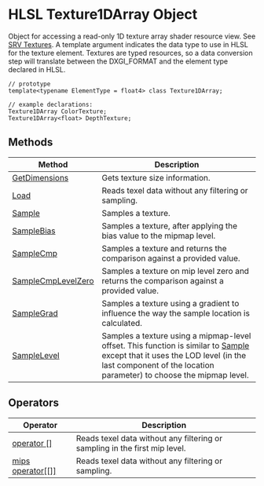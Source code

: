 # HLSL Texture1DArray Object

Object for accessing a read-only 1D texture array shader resource view.  See [SRV Textures](hlsl-resource-objects.md#srv-textures).
A template argument indicates the data type to use in HLSL for the texture element.
Textures are typed resources, so a data conversion step will translate between the DXGI_FORMAT and the element type declared in HLSL.

```HLSL
// prototype
template<typename ElementType = float4> class Texture1DArray;

// example declarations:
Texture1DArray ColorTexture;
Texture1DArray<float> DepthTexture;
```

## Methods

| Method | Description |
| - | - |
| [GetDimensions](#hlsl-method-getDimensions) | Gets texture size information. |
| [Load](#hlsl-method-load.md) | Reads texel data without any filtering or sampling. |
| [Sample](#hlsl-method-sample.md) | Samples a texture. |
| [SampleBias](#hlsl-method-sampleBias.md) | Samples a texture, after applying the bias value to the mipmap level. |
| [SampleCmp](#hlsl-method-sampleCmp-separated.md) | Samples a texture and returns the comparison against a provided value. |
| [SampleCmpLevelZero](#hlsl-method-sampleCmpLevelZero.md) | Samples a texture on mip level zero and returns the comparison against a provided value. |
| [SampleGrad](#hlsl-method-sampleGrad.md) | Samples a texture using a gradient to influence the way the sample location is calculated. |
| [SampleLevel](#hlsl-method-sampleLevel.md) | Samples a texture using a mipmap-level offset.  This function is similar to [Sample](#hlsl-method-sample.md) except that it uses the LOD level (in the last component of the location parameter) to choose the mipmap level. |

## Operators

| Operator | Description |
| - | - |
| [operator \[\]](#hlsl-operator.md) | Reads texel data without any filtering or sampling in the first mip level. |
| [mips operator\[\[\]\]](#hlsl-operator-mips.md) | Reads texel data without any filtering or sampling. |